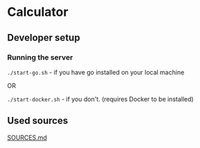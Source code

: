 # Calculator

## Developer setup

### Running the server

`./start-go.sh` - if you have go installed on your local machine
 
OR

`./start-docker.sh` - if you don't. (requires Docker to be installed)


## Used sources

[SOURCES.md](./SOURCES.md)